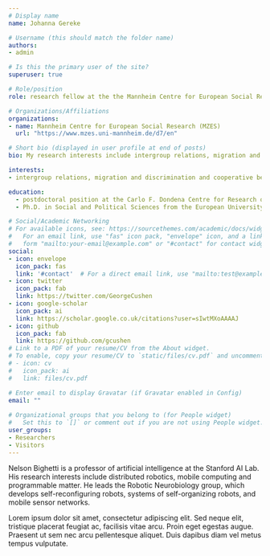 ```yaml
---
# Display name
name: Johanna Gereke

# Username (this should match the folder name)
authors:
- admin

# Is this the primary user of the site?
superuser: true

# Role/position
role: research fellow at the the Mannheim Centre for European Social Research (MZES)

# Organizations/Affiliations
organizations:
- name: Mannheim Centre for European Social Research (MZES)
  url: "https://www.mzes.uni-mannheim.de/d7/en"

# Short bio (displayed in user profile at end of posts)
bio: My research interests include intergroup relations, migration and discrimination and cooperative behavior in modern societies.

interests:
- intergroup relations, migration and discrimination and cooperative behavior in modern societies

education:
  - postdoctoral position at the Carlo F. Dondena Centre for Research on Social Dynamics and Public Policy at Bocconi University in Milan, Italy
  - Ph.D. in Social and Political Sciences from the European University Institute in Florence, Italy.

# Social/Academic Networking
# For available icons, see: https://sourcethemes.com/academic/docs/widgets/#icons
#   For an email link, use "fas" icon pack, "envelope" icon, and a link in the
#   form "mailto:your-email@example.com" or "#contact" for contact widget.
social:
- icon: envelope
  icon_pack: fas
  link: '#contact'  # For a direct email link, use "mailto:test@example.org".
- icon: twitter
  icon_pack: fab
  link: https://twitter.com/GeorgeCushen
- icon: google-scholar
  icon_pack: ai
  link: https://scholar.google.co.uk/citations?user=sIwtMXoAAAAJ
- icon: github
  icon_pack: fab
  link: https://github.com/gcushen
# Link to a PDF of your resume/CV from the About widget.
# To enable, copy your resume/CV to `static/files/cv.pdf` and uncomment the lines below.  
# - icon: cv
#   icon_pack: ai
#   link: files/cv.pdf

# Enter email to display Gravatar (if Gravatar enabled in Config)
email: ""
  
# Organizational groups that you belong to (for People widget)
#   Set this to `[]` or comment out if you are not using People widget.  
user_groups:
- Researchers
- Visitors
---
```


Nelson Bighetti is a professor of artificial intelligence at the Stanford AI Lab. His research interests include distributed robotics, mobile computing and programmable matter. He leads the Robotic Neurobiology group, which develops self-reconfiguring robots, systems of self-organizing robots, and mobile sensor networks.

Lorem ipsum dolor sit amet, consectetur adipiscing elit. Sed neque elit, tristique placerat feugiat ac, facilisis vitae arcu. Proin eget egestas augue. Praesent ut sem nec arcu pellentesque aliquet. Duis dapibus diam vel metus tempus vulputate. 
